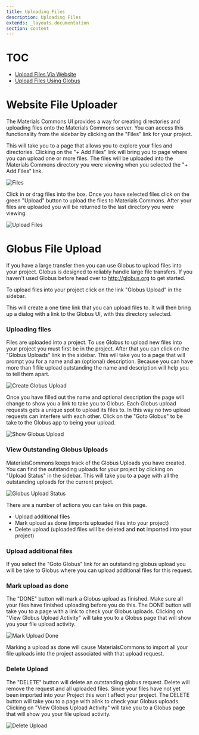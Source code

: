 ```yaml
---
title: Uploading Files
description: Uploading Files
extends: _layouts.documentation
section: content
---
```


# TOC
* [Upload Files Via Website](#website-upload)
* [Upload Files Using Globus](#globus-upload)

# <a id="website-upload"></a> Website File Uploader

The Materials Commons UI provides a way for creating directories and uploading files onto the Materials Commons server.
You can access this functionality from the sidebar by clicking on the "Files" link for your project.


This will take you to a page that allows you to explore your files and directories. Clicking on the "+ Add Files" link
will bring you to page where you can upload one or more files. The files will be uploaded into the Materials Commons directory you were
viewing when you selected the "+ Add Files" link.

![Files](/assets/img/files.png)

Click in or drag files into the box. Once you have selected files click on the green "Upload" button to
upload the files to Materials Commons. After your files are uploaded you will be returned to the last directory you
were viewing.

![Upload Files](/assets/img/upload-files.png)

# <a id="globus-upload"></a> Globus File Upload

If you have a large transfer then you can use Globus to upload files into your project. Globus is designed to reliably handle large file transfers.
If you haven't used Globus before head over to http://globus.org to get started.

To upload files into your project click on the link "Globus Upload" in the sidebar.

This will create a one time link that you can upload files to. It will then bring up a dialog with a link to the Globus UI, 
with this directory selected.

### Uploading files

Files are uploaded into a project. To use Globus to upload new files into your project you must first be in the project.
After that you can click on the "Globus Uploads" link in the sidebar. This will take you to a page that will prompt you
for a name and an (optional) description. Because you can have more than 1 file upload outstanding the name and description
will help you to tell them apart.

![Create Globus Upload](/assets/img/create-globus-upload.png)

Once you have filled out the name and optional description the page will change to show you a link to take you to Globus.
Each Globus upload requests gets a unique spot to upload its files to. In this way no two upload requests can interfere
with each other. Click on the "Goto Globus" to be take to the Globus app to being your upload.

![Show Globus Upload](/assets/img/show-globus-upload.png)

### View Outstanding Globus Uploads

MaterialsCommons keeps track of the Globus Uploads you have created. You can find the outstanding uploads for your
project by clicking on "Upload Status" in the sidebar. This will take you to a page with all the outstanding uploads
for the current project.

![Globus Upload Status](/assets/img/upload-status.png)

There are a number of actions you can take on this page.

  - Upload additional files
  - Mark upload as done (imports uploaded files into your project)
  - Delete upload (uploaded files will be deleted and **not** imported into your project)

### Upload additional files
If you select the "Goto Globus" link for an outstanding globus upload you will be take to Globus where
you can upload additional files for this request.

### Mark upload as done

The "DONE" button will mark a Globus upload as finished. Make sure all your files have finished uploading before you
do this. The DONE button will take you to a page with a link to check your Globus uploads. Clicking on 
"View Globus Upload Activity" will take you to a Globus page that will show you your file upload activity.

![Mark Upload Done](/assets/img/mark-globus-upload-done.png)

Marking a upload as done will cause MaterialsCommons to import all your file uploads into the project associated with
that upload request.

### Delete Upload

The "DELETE" button will delete an outstanding globus request. Delete will remove the request and all uploaded files.
Since your files have not yet been imported into your Project this won't affect your project. The DELETE button will
take you to a page with alink to check your Globus uploads. Clicking on 
"View Globus Upload Activity" will take you to a Globus page that will show you your file upload activity.

![Delete Upload](/assets/img/delete-globus-upload.png)